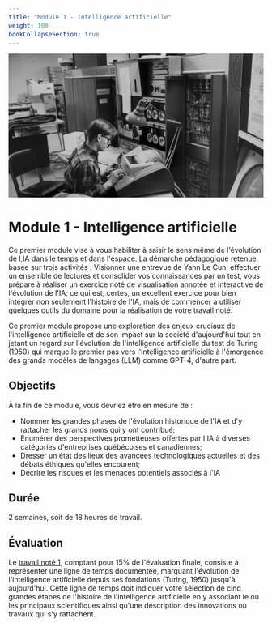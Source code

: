 ```yaml
---
title: "Module 1 - Intelligence artificielle"
weight: 100
bookCollapseSection: true
---
```


![](/images/gofai.webp)

# Module 1 - Intelligence artificielle

Ce premier module vise à vous habiliter à saisir le sens même de l'évolution de
l,IA dans le temps et dans l'espace. La démarche pédagogique retenue, basée sur
trois activités : Visionner une entrevue de Yann Le Cun, effectuer un ensemble
de lectures et consolider vos connaissances par un test, vous prépare à réaliser
un exercice noté de visualisation annotée et interactive de l'évolution de l'IA;
ce qui est, certes, un excellent exercice pour bien intégrer non seulement
l'histoire de l'IA, mais de commencer à utiliser quelques outils du domaine pour
la réalisation de votre travail noté.

Ce premier module propose une exploration des enjeux cruciaux de l'intelligence
artificielle et de son impact sur la société d'aujourd'hui tout en jetant un
regard sur l'évolution de l'intelligence artificielle du test de Turing (1950)
qui marque le premier pas vers l'intelligence artificielle à l'émergence des
grands modèles de langages (LLM) comme GPT-4, d'autre part.

## Objectifs

À la fin de ce module, vous devriez être en mesure de :

* Nommer les grandes phases de l'évolution historique de l'IA et d'y rattacher les grands noms qui y ont contribué;
* Énumérer des perspectives prometteuses offertes par l'IA à diverses catégories d'entreprises québécoises et canadiennes;
* Dresser un état des lieux des avancées technologiques actuelles et des débats éthiques qu'elles encourent;
* Décrire les risques et les menaces potentiels associés à l'IA

## Durée

2 semaines, soit de 18 heures de travail.

## Évaluation

Le [travail noté 1](/docs/module1/travail-noté-1), comptant pour 15% de
l'évaluation finale, consiste à représenter une ligne de temps documentée,
marquant l'évolution de l'intelligence artificielle depuis ses fondations
(Turing, 1950) jusqu'à aujourd'hui. Cette ligne de temps doit indiquer votre
sélection de cinq grandes étapes de l'histoire de l'intelligence artificielle en
y associant le ou les principaux scientifiques ainsi qu'une description des
innovations ou travaux qui s'y rattachent.

